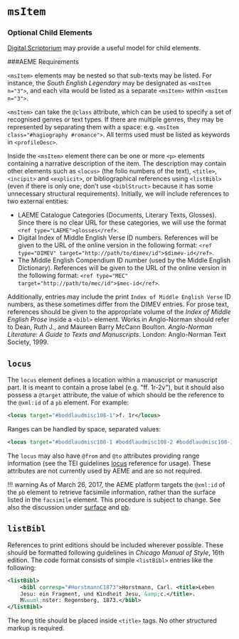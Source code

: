 # `msItem`

### Optional Child Elements

<a href="http://bancroft.berkeley.edu/digitalscriptorium/huntington/" target="_blank">Digital Scriptorium</a> may provide a useful model for child elements.

###AEME Requirements

`<msItem>` elements may be nested so that sub-texts may be listed. For instance, the *South English Legendary* may be designated as `<msItem n="3">`, and each vita would be listed as a separate `<msItem>` within `<msItem n="3">`.

`<msItem>` can take the `@class` attribute, which can be used to specify a set of recognised genres or text types. If there are multiple genres, they may be represented by separating them with a space: e.g. `<msItem class="#hagiography #romance">`. All terms used must be listed as keywords in `<profileDesc>`.

Inside the `<msItem>` element there can be one or more `<p>` elements containing a narrative description of the item. The description may contain other elements such as `<locus>` (the folio numbers of the text), `<title>`, `<incipit>` and `<explicit>`, or bibliographical references using `<listBibl>` (even if there is only one; don’t use `<biblStruct>` because it has some unnecessary structural requirements). Initially, we will include references to two external entities:

* LAEME Catalogue Categories (Documents, Literary Texts, Glosses). Since there is no clear URL for these categories, we will use the format `<ref type="LAEME">glosses</ref>`.
* Digital Index of Middle English Verse ID numbers. References will be given to the URL of the online version in the following format: `<ref type="DIMEV" target="http://path/to/dimev/id">$dimev-id</ref>`.
* The Middle English Compendium ID number (used by the Middle English Dictionary). References will be given to the URL of the online version in the following format: `<ref type="MEC" target="http://path/to/mec/id">$mec-id</ref>`.

Additionally, entries may include the print `Index of Middle English Verse` ID numbers, as these sometimes differ from the DIMEV entries.
For prose text, references should be given to the appropriate volume of the *Index of Middle English Prose* inside a `<bibl>` element. Works in Anglo-Norman should refer to Dean, Ruth J., and Maureen Barry McCann Boulton. *Anglo-Norman Literature: A Guide to Texts and Manuscripts*. London: Anglo-Norman Text Society, 1999.

## `locus`

The `locus` element defines a location within a manuscript or manuscript part. It is meant to contain a prose label (e.g. "ff. 1r-2v"), but it should also possess a `@target` attribute, the value of which should be the reference to the `@xml:id` of a `pb` element. For example:

```xml
<locus target="#boddlaudmisc108-1">f. 1r</locus>
```

Ranges can be handled by space, separated values:

```xml
<locus target="#boddlaudmisc108-1 #boddlaudmisc108-2 #boddlaudmisc108-3">ff. 1r-2r</locus>
```

The `locus` may also have `@from` and `@to` attributes providing range information (see the TEI guidelines <a href="http://www.tei-c.org/release/doc/tei-p5-doc/en/html/ref-locus.html" target="_blank">locus</a> reference for usage). These attributes are not currently used by AEME and are so not required.

!!! warning
	As of March 26, 2017, the AEME platform targets the `@xml:id` of the `pb` element to retrieve facsimile information, rather than the surface listed in the `facsimile` element. This procedure is subject to change. See also the discussion under [surface](04_The_facsimile_Section/01_surface) and [pb](05_The_text_Section/01_body/01_Codicological_Structures_and_Mise-en-Page/02_pb).


## `listBibl`

References to print editions should be included wherever possible. These should be formatted following guidelines in *Chicago Manual of Style*, 16th edition. The code format consists of simple `<listBibl>` entries like the following:

```xml
<listBibl>
	<bibl corresp="#HorstmannC1873">Horstmann, Carl. <title>Leben 
	Jesu: ein Fragment, und Kindheit Jesu, &amp;c.</title>.
    M&uuml;nster: Regensberg, 1873.</bibl>
</listBibl>
```

The long title should be placed inside `<title>` tags. No other structured markup is required.
